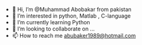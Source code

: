 - 👋 Hi, I’m @Muhammad Abobakar from pakistan
- 👀 I’m interested in python, Matlab , C-language 
- 🌱 I’m currently learning Python
- 💞️ I’m looking to collaborate on ...
- 📫 How to reach me abubaker1989@hotmail.com

<!---
SOK90/SOK90 is a ✨ special ✨ repository because its `README.md` (this file) appears on your GitHub profile.
You can click the Preview link to take a look at your changes.
--->
